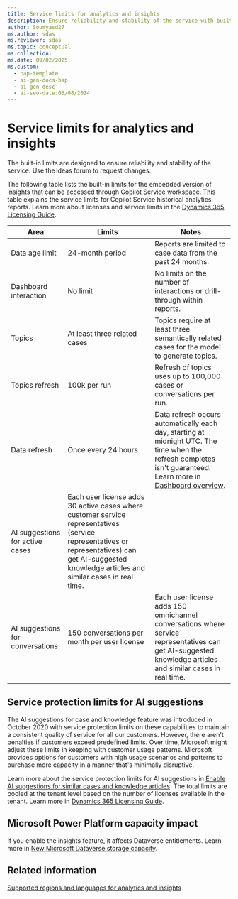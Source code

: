 ```yaml
---
title: Service limits for analytics and insights
description: Ensure reliability and stability of the service with built-in limits for analytics and insights. 
author: Soumyasd27
ms.author: sdas
ms.reviewer: sdas
ms.topic: conceptual
ms.collection:
ms.date: 09/02/2025
ms.custom:
  - bap-template
  - ai-gen-docs-bap
  - ai-gen-desc
  - ai-seo-date:03/08/2024
---
```


# Service limits for analytics and insights

The built-in limits are designed to ensure reliability and stability of the service. Use the Ideas forum to request changes.

The following table lists the built-in limits for the embedded version of insights that can be accessed through Copilot Service workspace. This table explains the service limits for Copilot Service historical analytics reports. Learn more about licenses and service limits in the [Dynamics 365 Licensing Guide](https://go.microsoft.com/fwlink/?LinkId=866544).

| Area | Limits | Notes |
| ------------ | ------------- | ----------------- |
| Data age limit | 24-month period | Reports are limited to case data from the past 24 months. |
| Dashboard interaction | No limit | No limits on the number of interactions or drill-through within reports. |
| Topics | At least three related cases | Topics require at least three semantically related cases for the model to generate topics. |
| Topics refresh | 100k per run | Refresh of topics uses up to 100,000 cases or conversations per run. |
| Data refresh | Once every 24 hours | Data refresh occurs automatically each day, starting at midnight UTC. The time when the refresh completes isn't guaranteed. Learn more in [Dashboard overview](../use/customer-service-analytics-insights-csh.md). |
| AI suggestions for active cases | Each user license adds 30 active cases where customer service representatives (service representatives or representatives) can get AI-suggested knowledge articles and similar cases in real time. ||
| AI suggestions for conversations | 150 conversations per month per user license | Each user license adds 150 omnichannel conversations where service representatives can get AI-suggested knowledge articles and similar cases in real time. |

## Service protection limits for AI suggestions

The AI suggestions for case and knowledge feature was introduced in October 2020 with service protection limits on these capabilities to maintain a consistent quality of service for all our customers. However, there aren't penalties if customers exceed predefined limits. Over time, Microsoft might adjust these limits in keeping with customer usage patterns. Microsoft provides options for customers with high usage scenarios and patterns to purchase more capacity in a manner that's minimally disruptive.

Learn more about the service protection limits for AI suggestions in [Enable AI suggestions for similar cases and knowledge articles](csw-enable-ai-suggested-cases-knowledge-articles.md). The total limits are pooled at the tenant level based on the number of licenses available in the tenant. Learn more in [Dynamics 365 Licensing Guide](https://go.microsoft.com/fwlink/?LinkId=866544).

## Microsoft Power Platform capacity impact

If you enable the insights feature, it affects Dataverse entitlements. Learn more in [New Microsoft Dataverse storage capacity](/power-platform/admin/capacity-storage).

## Related information

[Supported regions and languages for analytics and insights](cs-region-availability-service-limits.md#supported-regions-and-languages-for-analytics-and-insights)
